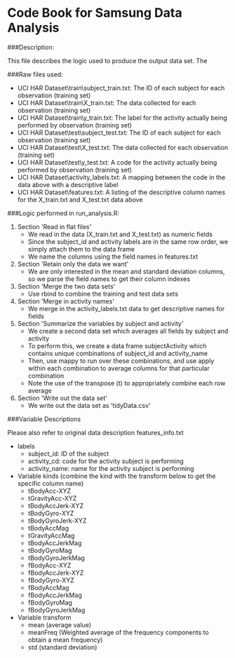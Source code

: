 Code Book for Samsung Data Analysis
===================================

###Description: 

This file describes the logic used to produce the output data set. The 

###Raw files used:

* UCI HAR Dataset\train\subject_train.txt: The ID of each subject for each observation (training set)
* UCI HAR Dataset\train\X_train.txt: The data collected for each observation (training set)
* UCI HAR Dataset\train\y_train.txt: The label for the activity actually being performed by observation (training set)
* UCI HAR Dataset\test\subject_test.txt: The ID of each subject for each observation (training set)
* UCI HAR Dataset\test\X_test.txt: The data collected for each observation (training set)
* UCI HAR Dataset\test\y_test.txt: A code for the activity actually being performed by observation (training set)
* UCI HAR Dataset\activity_labels.txt: A mapping between the code in the data above with a descriptive label
* UCI HAR Dataset\features.txt: A listing of the descriptive column names for the X_train.txt and X_test.txt data above
	
###Logic performed in run_analysis.R:

1. Section 'Read in flat files'
	* We read in the data (X_train.txt and X_test.txt) as numeric fields
	* Since the subject_id and activity labels are in the same row order, we simply attach them to the data frame
	* We name the columns using the field names in features.txt
2. Section 'Retain only the data we want'
	* We are only interested in the mean and standard deviation columns, so we parse the field names to get their column indexes
3. Section 'Merge the two data sets'
	* Use rbind to combine the training and test data sets
4. Section 'Merge in activity names'
	* We merge in the activity_labels.txt data to get descriptive names for fields
5. Section 'Summarize the variables by subject and activity'
	* We create a second data set which averages all fields by subject and activity
	* To perform this, we create a data frame subjectActivity which contains unique combinations of subject_id and activity_name
	* Then, use mappy to run over these combinations, and use apply within each combination to average columns for that particular combination
	* Note the use of the transpose (t) to appropriately combine each row average
6. Section 'Write out the data set'
	* We write out the data set as 'tidyData.csv'

###Variable Descriptions 

Please also refer to original data description features_info.txt

* labels
	* subject_id: ID of the subject
	* activity_cd: code for the activity subject is performing
	* activity_name: name for the activity subject is performing
* Variable kinds (combine the kind with the transform below to get the specific column name)
	* tBodyAcc-XYZ
	* tGravityAcc-XYZ	
	* tBodyAccJerk-XYZ
	* tBodyGyro-XYZ
	* tBodyGyroJerk-XYZ
	* tBodyAccMag
	* tGravityAccMag
	* tBodyAccJerkMag
	* tBodyGyroMag
	* tBodyGyroJerkMag
	* fBodyAcc-XYZ
	* fBodyAccJerk-XYZ
	* fBodyGyro-XYZ
	* fBodyAccMag
	* fBodyAccJerkMag
	* fBodyGyroMag
	* fBodyGyroJerkMag
* Variable transform
	* mean (average value)
	* meanFreq (Weighted average of the frequency components to obtain a mean frequency)
	* std (standard deviation)